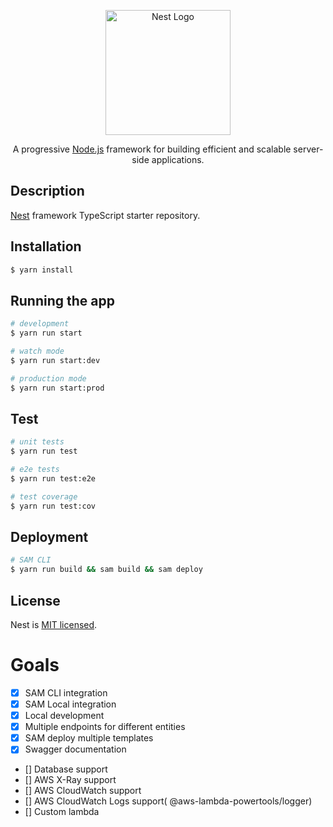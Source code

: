 <p align="center">
  <a href="http://nestjs.com/" target="blank"><img src="https://nestjs.com/img/logo-small.svg" width="200" alt="Nest Logo" /></a>
</p>

[circleci-image]: https://img.shields.io/circleci/build/github/nestjs/nest/master?token=abc123def456
[circleci-url]: https://circleci.com/gh/nestjs/nest

  <p align="center">A progressive <a href="http://nodejs.org" target="_blank">Node.js</a> framework for building efficient and scalable server-side applications.</p>
    <p align="center">
</p>

## Description

[Nest](https://github.com/nestjs/nest) framework TypeScript starter repository.

## Installation

```bash
$ yarn install
```

## Running the app

```bash
# development
$ yarn run start

# watch mode
$ yarn run start:dev

# production mode
$ yarn run start:prod
```

## Test

```bash
# unit tests
$ yarn run test

# e2e tests
$ yarn run test:e2e

# test coverage
$ yarn run test:cov
```

## Deployment
```bash
# SAM CLI
$ yarn run build && sam build && sam deploy
```

## License

Nest is [MIT licensed](LICENSE).


# Goals
- [x] SAM CLI integration
- [x] SAM Local integration
- [x] Local development
- [x] Multiple endpoints for different entities
- [x] SAM deploy multiple templates
- [x] Swagger documentation
- [] Database support
- [] AWS X-Ray support
- [] AWS CloudWatch support
- [] AWS CloudWatch Logs support( @aws-lambda-powertools/logger)
- [] Custom lambda
